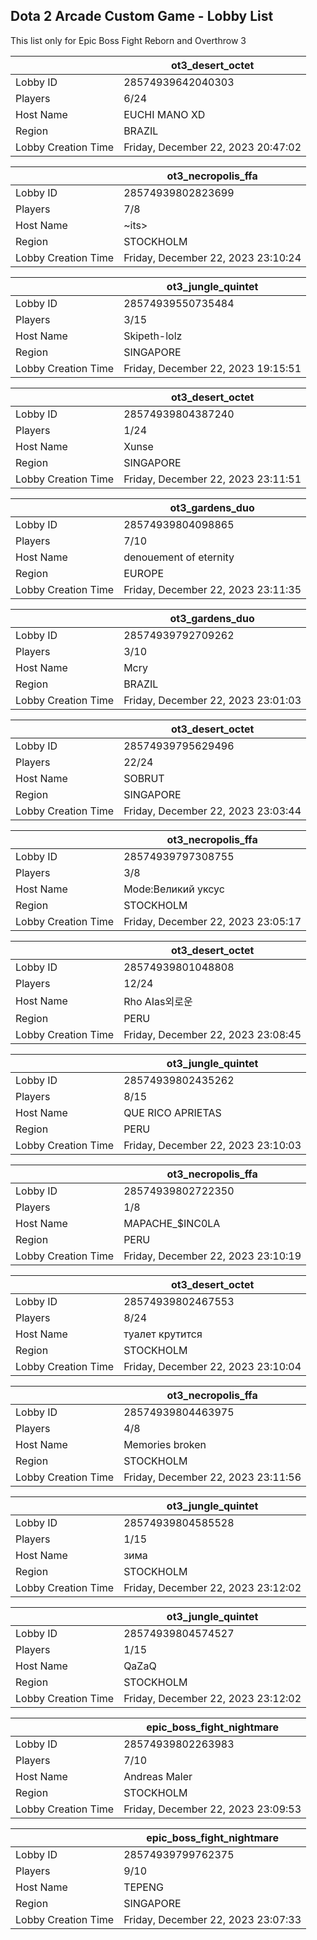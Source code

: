 ## Dota 2 Arcade Custom Game - Lobby List

This list only for Epic Boss Fight Reborn and Overthrow 3

|  | ot3_desert_octet |
| ------ | ------ |
| Lobby ID | 28574939642040303 |
| Players | 6/24 |
| Host Name | EUCHI MANO XD |
| Region | BRAZIL |
| Lobby Creation Time | Friday, December 22, 2023 20:47:02 |


|  | ot3_necropolis_ffa |
| ------ | ------ |
| Lobby ID | 28574939802823699 |
| Players | 7/8 |
| Host Name | ~its>|F4zersed| |
| Region | STOCKHOLM |
| Lobby Creation Time | Friday, December 22, 2023 23:10:24 |


|  | ot3_jungle_quintet |
| ------ | ------ |
| Lobby ID | 28574939550735484 |
| Players | 3/15 |
| Host Name | Skipeth-lolz |
| Region | SINGAPORE |
| Lobby Creation Time | Friday, December 22, 2023 19:15:51 |


|  | ot3_desert_octet |
| ------ | ------ |
| Lobby ID | 28574939804387240 |
| Players | 1/24 |
| Host Name | Xunse |
| Region | SINGAPORE |
| Lobby Creation Time | Friday, December 22, 2023 23:11:51 |


|  | ot3_gardens_duo |
| ------ | ------ |
| Lobby ID | 28574939804098865 |
| Players | 7/10 |
| Host Name | denouement of eternity |
| Region | EUROPE |
| Lobby Creation Time | Friday, December 22, 2023 23:11:35 |


|  | ot3_gardens_duo |
| ------ | ------ |
| Lobby ID | 28574939792709262 |
| Players | 3/10 |
| Host Name | Mcry |
| Region | BRAZIL |
| Lobby Creation Time | Friday, December 22, 2023 23:01:03 |


|  | ot3_desert_octet |
| ------ | ------ |
| Lobby ID | 28574939795629496 |
| Players | 22/24 |
| Host Name | SOBRUT |
| Region | SINGAPORE |
| Lobby Creation Time | Friday, December 22, 2023 23:03:44 |


|  | ot3_necropolis_ffa |
| ------ | ------ |
| Lobby ID | 28574939797308755 |
| Players | 3/8 |
| Host Name | Mode:Великий уксус |
| Region | STOCKHOLM |
| Lobby Creation Time | Friday, December 22, 2023 23:05:17 |


|  | ot3_desert_octet |
| ------ | ------ |
| Lobby ID | 28574939801048808 |
| Players | 12/24 |
| Host Name | Rho AIas외로운 |
| Region | PERU |
| Lobby Creation Time | Friday, December 22, 2023 23:08:45 |


|  | ot3_jungle_quintet |
| ------ | ------ |
| Lobby ID | 28574939802435262 |
| Players | 8/15 |
| Host Name | QUE RICO APRIETAS |
| Region | PERU |
| Lobby Creation Time | Friday, December 22, 2023 23:10:03 |


|  | ot3_necropolis_ffa |
| ------ | ------ |
| Lobby ID | 28574939802722350 |
| Players | 1/8 |
| Host Name | MAPACHE_$INC0LA |
| Region | PERU |
| Lobby Creation Time | Friday, December 22, 2023 23:10:19 |


|  | ot3_desert_octet |
| ------ | ------ |
| Lobby ID | 28574939802467553 |
| Players | 8/24 |
| Host Name | туалет крутится |
| Region | STOCKHOLM |
| Lobby Creation Time | Friday, December 22, 2023 23:10:04 |


|  | ot3_necropolis_ffa |
| ------ | ------ |
| Lobby ID | 28574939804463975 |
| Players | 4/8 |
| Host Name | Memories broken |
| Region | STOCKHOLM |
| Lobby Creation Time | Friday, December 22, 2023 23:11:56 |


|  | ot3_jungle_quintet |
| ------ | ------ |
| Lobby ID | 28574939804585528 |
| Players | 1/15 |
| Host Name | зима |
| Region | STOCKHOLM |
| Lobby Creation Time | Friday, December 22, 2023 23:12:02 |


|  | ot3_jungle_quintet |
| ------ | ------ |
| Lobby ID | 28574939804574527 |
| Players | 1/15 |
| Host Name | QaZaQ |
| Region | STOCKHOLM |
| Lobby Creation Time | Friday, December 22, 2023 23:12:02 |


|  | epic_boss_fight_nightmare |
| ------ | ------ |
| Lobby ID | 28574939802263983 |
| Players | 7/10 |
| Host Name | Andreas Maler |
| Region | STOCKHOLM |
| Lobby Creation Time | Friday, December 22, 2023 23:09:53 |


|  | epic_boss_fight_nightmare |
| ------ | ------ |
| Lobby ID | 28574939799762375 |
| Players | 9/10 |
| Host Name | TEPENG |
| Region | SINGAPORE |
| Lobby Creation Time | Friday, December 22, 2023 23:07:33 |


